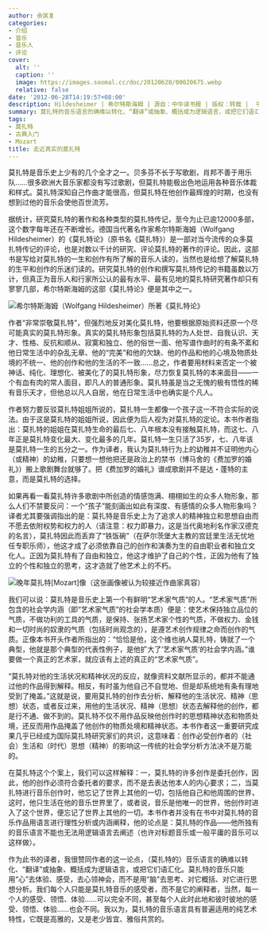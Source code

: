 ```yaml
---
author: 余匡复
categories:
- 介绍
- 音乐
- 音乐人
- 评论
cover:
  alt: ''
  caption: ''
  image: https://images.soomal.cc/doc/20120628/00020675.webp
  relative: false
date: '2012-06-28T14:19:57+08:00'
description: Hildesheimer | 希尔特斯海姆 | 源自：中华读书报 | 版权：转载 |  平均/总评分：05.00/25
summary: 莫扎特的音乐语言的确难以转化、“翻译”或抽象、概括成为逻辑语言，或把它们语汇化。莫扎特的音乐只能用“心”去体验、感受，去心领神会，而不是用“脑”去思考、对它概括、对它进行思想分析。我们每个人只能是莫扎特音乐的感受者，而不是它的阐释者，当然，每一个人的感受、领悟、体验……可以完全不同，甚至每个人此时此地和彼时彼地的感受、领悟、体验……
tags:
- 莫扎特
- 古典入门
- Mozart
title: 走近真实的莫扎特
---
```


莫扎特是音乐史上少有的几个全才之一。贝多芬不长于写歌剧，肖邦不善于用乐队……很多欧洲大音乐家都没有写过歌剧，但莫扎特能极出色地运用各种音乐体裁和样式。莫扎特深知自己作曲才能很高，但莫扎特在他创作最辉煌的时期，也没有想到过他的音乐会使他百世流芳。

据统计，研究莫扎特的著作和各种类型的莫扎特传记，至今为止已逾12000多部，这个数字每年还在不断增长。德国当代著名作家希尔特斯海姆（Wolfgang Hildesheimer）的《莫扎特论》（原书名《莫扎特》）是一部对当今流传的众多莫扎特传记的评论，也是对数以千计的研究、评论莫扎特的著作的评论。因此，这部书是写给对莫扎特的一生和创作有所了解的音乐人读的，当然也是给想了解莫扎特的生平和创作的乐迷们读的。研究莫扎特的创作和撰写莫扎特传记的书籍虽数以万计，但真正为音乐人和行家所公认的最有水平、最有见地的莫扎特研究著作却只有寥寥几部，希尔特斯海姆的这部《莫扎特论》便是其中之一。

![希尔特斯海姆（Wolfgang Hildesheimer）所著《莫扎特论》](https://images.soomal.cc/doc/20120628/00020676.webp)





作者“非常崇敬莫扎特”，但强烈地反对美化莫扎特，他要根据原始资料还原一个尽可能真实的莫扎特形象。真实的莫扎特形象包括莫扎特的为人处世、自我认识、天才、性格、反抗和顺从、寂寞和独立、他的俗世一面、他写谱作曲时的有条不紊和他日常生活中的杂乱无章、他的“完美”和他的欠缺、他的作品和他的心境及物质处境的不统一、他的创作和他的生活的不一致……总之，作者要用材料来否定一个被神话、纯化、理想化、被美化了的莫扎特形象，尽力恢复莫扎特的本来面目――一个有血有肉的常人面目，即凡人的普通形象。莫扎特虽是当之无愧的极有悟性的稀有音乐天才，但他总以凡人自居，他在日常生活中也确实是个凡人。

作者努力要反驳莫扎特姐姐所说的，莫扎特一生都像一个孩子这一不符合实际的说法。由于这是莫扎特的姐姐所说，因此便为后人视为对莫扎特的定论。本书作者指出：莫扎特的姐姐在莫扎特生命的最后七、八年根本没有接触莫扎特，而这七、八年正是莫扎特变化最大、变化最多的几年。莫扎特一生只活了35岁，七、八年该是莫扎特一生的五分之一。作为译者，我认为莫扎特行为上的幼稚并不证明他内心（或精神）的幼稚，只要想一想他把还是政治上的禁书（博马舍的《费加罗的婚礼》）搬上歌剧舞台就够了。把《费加罗的婚礼》谱成歌剧并不是达・蓬特的主意，而是莫扎特的选择。

如果再看一看莫扎特许多歌剧中所创造的情感饱满、栩栩如生的众多人物形象，那么人们不禁要反问：一个“孩子”能刻画出如此有深度、有感情的众多人物形象吗？译者尤其要强调指出的是：莫扎特是音乐史上为了追求人的精神独立和思想自由而不愿去依附权势和权力的人（请注意：权力即暴力，这是当代奥地利名作家汉德克的名言），莫扎特因此而丢弃了“铁饭碗”（在萨尔茨堡大主教的宫廷里生活无忧地任专职乐师），他这才成了必须依靠自己的创作和演奏为生的自由职业者和独立文化人。正因为莫扎特有了自由和独立，他这才维护了自己的个性，正因为他有了独立的个性和独立的思考，这才造就了他艺术上的不朽。

![晚年莫扎特[Mozart]像（这张画像被认为较接近作曲家真容）](https://images.soomal.cc/doc/20120628/00020675.webp)





我们可以说：莫扎特是音乐史上第一个有鲜明“艺术家气质”的人。“艺术家气质”所包含的社会学内涵（即“艺术家气质”的社会学本质）便是：使艺术保持独立品位的气质，不做功利的工具的气质，是保持、张扬艺术家个性的气质，不做权力、金钱和一切时尚的奴隶的气质（包括时尚观念的），是遵艺术创作规律之命而创作的气质。正像本书开头作者所指出的：“恰恰是他，这个维也纳人莫扎特，铸就了一个典型，他就是那个典型的代表性例子，是他扩大了‘艺术家气质’的社会学内涵。”谁要做一个真正的艺术家，就应该有上述的真正的“艺术家气质”。

“莫扎特对他的生活状况和精神状况的反应，就像资料文献所显示的，都并不能通过他的作品得到解释。相反，有时虽为他自己不自觉地、但是却系统地有条有理地受到了掩盖。”这就是说，要用莫扎特的创作去分析、解释他的生活状况、精神（思想）状态，或者反过来，用他的生活状况、精神（思想）状态去解释他的创作，都是行不通、做不到的。莫扎特不仅不用作品反映他创作时的思想精神状态和物质处境，还反而用作品掩盖了他创作的物质处境和精神状态。本书作者这一重要研究成果几乎已经成为国际莫扎特研究家们的共识，这意味着：创作必受创作者的（社会）生活和（时代）思想（精神）的影响这一传统的社会学分析方法决不是万能的。

在莫扎特这个个案上，我们可以这样解释：一，莫扎特的许多创作是委托创作，因此，他的创作必须符合委托者的要求，而不是去表达他本人的内心要求；二，当莫扎特进行音乐创作时，他忘记了世界上其他的一切，包括他自己和他周围的世界，这时，他只生活在他的音乐世界里了，或者说，音乐是他唯一的世界，他创作时进入了这个世界，便忘记了世界上其他的一切。本书作者并没有在书中对莫扎特的音乐作品用语言进行理性分析或内涵阐释，他的论点是：莫扎特的作品――他所独有的音乐语言不能也无法用逻辑语言去阐述（也许对标题音乐或一般平庸的音乐可以这样做）。

作为此书的译者，我很赞同作者的这一论点，（莫扎特的）音乐语言的确难以转化、“翻译”或抽象、概括成为逻辑语言，或把它们语汇化。莫扎特的音乐只能用“心”去体验、感受，去心领神会，而不是用“脑”去思考、对它概括、对它进行思想分析。我们每个人只能是莫扎特音乐的感受者，而不是它的阐释者，当然，每一个人的感受、领悟、体验……可以完全不同，甚至每个人此时此地和彼时彼地的感受、领悟、体验……也会不同。我以为，莫扎特的音乐语言具有普遍适用的纯艺术特性，它既是高雅的，又是老少皆宜、雅俗共赏的。